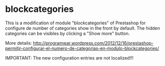 blockcategories
===============
This is a modification of module "blockcategories" of Prestashop for configure de number of categories show in the front by default.
The hidden categories can be visibles by clicking a "Show more" button.

More details: http://programwar.wordpress.com/2012/12/16/prestashop-permitir-configurar-el-numero-de-categorias-en-modulo-blockcategories/

IMPORTANT: The new configuration entries are not localized!!!